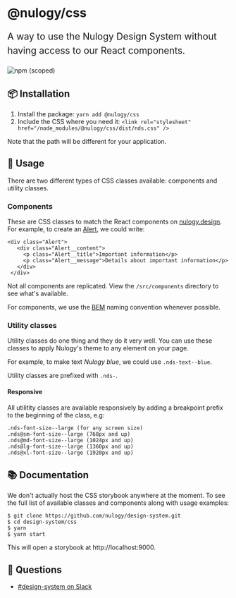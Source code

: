 # @nulogy/css

<p style="font-size: 21px; line-height: 1.5;">A way to use the Nulogy Design System without having access to our React components.</p>

![npm (scoped)](https://img.shields.io/npm/v/@nulogy/css.svg)

## 📦 Installation

1. Install the package: `yarn add @nulogy/css`
2. Include the CSS where you need it: `<link rel="stylesheet" href="/node_modules/@nulogy/css/dist/nds.css" />`

Note that the path will be different for your application.

## 🚀 Usage

There are two different types of CSS classes available: components and utility classes.

### Components

These are CSS classes to match the React components on [nulogy.design](http://nulogy.design). For example, to create an [Alert](https://nulogy.design/components/alert), we could write:

```
<div class="Alert">
   <div class="Alert__content">
     <p class="Alert__title">Important information</p>
     <p class="Alert__message">Details about important information</p>
   </div>
 </div>
```

Not all components are replicated. View the `/src/components` directory to see what's available.

For components, we use the [BEM](http://getbem.com/naming/) naming convention whenever possible.

### Utility classes

Utility classes do one thing and they do it very well. You can use these classes to apply Nulogy's theme to any element on your page.

For example, to make text _Nulogy blue_, we could use `.nds-text--blue`.

Utility classes are prefixed with `.nds-`.

#### Responsive

All utilitity classes are available responsively by adding a breakpoint prefix to the beginning of the class, e.g:

```
.nds-font-size--large (for any screen size)
.nds@sm-font-size--large (768px and up)
.nds@md-font-size--large (1024px and up)
.nds@lg-font-size--large (1360px and up)
.nds@xl-font-size--large (1920px and up)
```

## 📚 Documentation

We don't actually host the CSS storybook anywhere at the moment. To see the full list of available classes and components along with usage examples:

```
$ git clone https://github.com/nulogy/design-system.git
$ cd design-system/css
$ yarn
$ yarn start
```

This will open a storybook at http://localhost:9000.

## 💬 Questions

- [#design-system on Slack](slack://channel?id=CBAFQ4X7X/)
